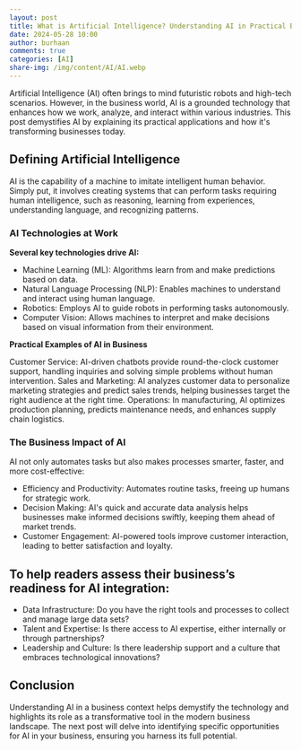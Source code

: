 ```yaml
---
layout: post
title: What is Artificial Intelligence? Understanding AI in Practical Business Terms
date: 2024-05-28 10:00
author: burhaan
comments: true
categories: [AI]
share-img: /img/content/AI/AI.webp
---
```


Artificial Intelligence (AI) often brings to mind futuristic robots and high-tech scenarios. However, in the business world, AI is a grounded technology that enhances how we work, analyze, and interact within various industries. This post demystifies AI by explaining its practical applications and how it's transforming businesses today.

## Defining Artificial Intelligence

AI is the capability of a machine to imitate intelligent human behavior. Simply put, it involves creating systems that can perform tasks requiring human intelligence, such as reasoning, learning from experiences, understanding language, and recognizing patterns.

### AI Technologies at Work

**Several key technologies drive AI:**

- Machine Learning (ML): Algorithms learn from and make predictions based on data.
- Natural Language Processing (NLP): Enables machines to understand and interact using human language.
- Robotics: Employs AI to guide robots in performing tasks autonomously.
- Computer Vision: Allows machines to interpret and make decisions based on visual information from their environment.

**Practical Examples of AI in Business**

Customer Service: AI-driven chatbots provide round-the-clock customer support, handling inquiries and solving simple problems without human intervention.
Sales and Marketing: AI analyzes customer data to personalize marketing strategies and predict sales trends, helping businesses target the right audience at the right time.
Operations: In manufacturing, AI optimizes production planning, predicts maintenance needs, and enhances supply chain logistics.

### The Business Impact of AI

AI not only automates tasks but also makes processes smarter, faster, and more cost-effective:

- Efficiency and Productivity: Automates routine tasks, freeing up humans for strategic work.
- Decision Making: AI's quick and accurate data analysis helps businesses make informed decisions swiftly, keeping them ahead of market trends.
- Customer Engagement: AI-powered tools improve customer interaction, leading to better satisfaction and loyalty.

## To help readers assess their business’s readiness for AI integration:

- Data Infrastructure: Do you have the right tools and processes to collect and manage large data sets?
- Talent and Expertise: Is there access to AI expertise, either internally or through partnerships?
- Leadership and Culture: Is there leadership support and a culture that embraces technological innovations?

## Conclusion

Understanding AI in a business context helps demystify the technology and highlights its role as a transformative tool in the modern business landscape. The next post will delve into identifying specific opportunities for AI in your business, ensuring you harness its full potential.

